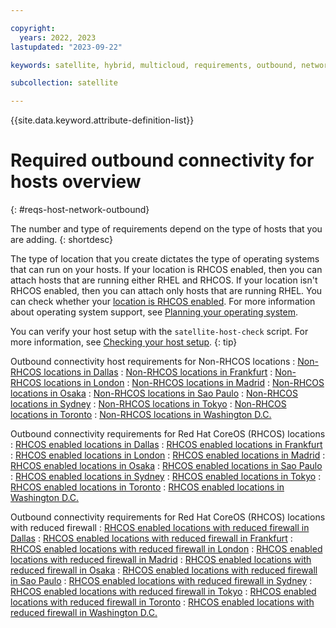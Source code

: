 ```yaml
---

copyright:
  years: 2022, 2023
lastupdated: "2023-09-22"

keywords: satellite, hybrid, multicloud, requirements, outbound, network, allowlist

subcollection: satellite

---
```


{{site.data.keyword.attribute-definition-list}}

# Required outbound connectivity for hosts overview
{: #reqs-host-network-outbound}

The number and type of requirements depend on the type of hosts that you are adding. 
{: shortdesc}

The type of location that you create dictates the type of operating systems that can run on your hosts. If your location is RHCOS enabled, then you can attach hosts that are running either RHEL and RHCOS. If your location isn't RHCOS enabled, then you can attach only hosts that are running RHEL. You can check whether your [location is RHCOS enabled](/docs/satellite?topic=satellite-locations#verify-coreos-location). For more information about operating system support, see [Planning your operating system](/docs/satellite?topic=satellite-infrastructure-plan#infras-plan-os).




You can verify your host setup with the `satellite-host-check` script. For more information, see [Checking your host setup](/docs/satellite?topic=satellite-host-network-check).
{: tip}

Outbound connectivity host requirements for Non-RHCOS locations
:    [Non-RHCOS locations in Dallas](/docs/satellite?topic=satellite-reqs-host-network-outbound-dal)
:    [Non-RHCOS locations in Frankfurt](/docs/satellite?topic=satellite-reqs-host-network-outbound-fra)
:    [Non-RHCOS locations in London](/docs/satellite?topic=satellite-reqs-host-network-outbound-lon)
:    [Non-RHCOS locations in Madrid](/docs/satellite?topic=satellite-reqs-host-network-outbound-mad)
:    [Non-RHCOS locations in Osaka](/docs/satellite?topic=satellite-reqs-host-network-outbound-osa)
:    [Non-RHCOS locations in Sao Paulo](/docs/satellite?topic=satellite-reqs-host-network-outbound-sao)
:    [Non-RHCOS locations in Sydney](/docs/satellite?topic=satellite-reqs-host-network-outbound-syd)
:    [Non-RHCOS locations in Tokyo](/docs/satellite?topic=satellite-reqs-host-network-outbound-tok)
:    [Non-RHCOS locations in Toronto](/docs/satellite?topic=satellite-reqs-host-network-outbound-tor)
:    [Non-RHCOS locations in Washington D.C.](/docs/satellite?topic=satellite-reqs-host-network-outbound-wdc)




Outbound connectivity requirements for Red Hat CoreOS (RHCOS) locations
:    [RHCOS enabled locations in Dallas](/docs/satellite?topic=satellite-reqs-host-rhcos-outbound-dal)
:    [RHCOS enabled locations in Frankfurt](/docs/satellite?topic=satellite-reqs-host-rhcos-outbound-fra)
:    [RHCOS enabled locations in London](/docs/satellite?topic=satellite-reqs-host-rhcos-outbound-lon)
:    [RHCOS enabled locations in Madrid](/docs/satellite?topic=satellite-reqs-host-rhcos-outbound-mad)
:    [RHCOS enabled locations in Osaka](/docs/satellite?topic=satellite-reqs-host-rhcos-outbound-osa)
:    [RHCOS enabled locations in Sao Paulo](/docs/satellite?topic=satellite-reqs-host-rhcos-outbound-sao)
:    [RHCOS enabled locations in Sydney](/docs/satellite?topic=satellite-reqs-host-rhcos-outbound-syd)
:    [RHCOS enabled locations in Tokyo](/docs/satellite?topic=satellite-reqs-host-rhcos-outbound-tok)
:    [RHCOS enabled locations in Toronto](/docs/satellite?topic=satellite-reqs-host-rhcos-outbound-tor)
:    [RHCOS enabled locations in Washington D.C.](/docs/satellite?topic=satellite-reqs-host-rhcos-outbound-wdc)





Outbound connectivity requirements for Red Hat CoreOS (RHCOS) locations with reduced firewall
:    [RHCOS enabled locations with reduced firewall in Dallas](/docs/satellite?topic=satellite-req-minimum-outbound-dal)
:    [RHCOS enabled locations with reduced firewall in Frankfurt](/docs/satellite?topic=satellite-req-minimum-outbound-fra)
:    [RHCOS enabled locations with reduced firewall in London](/docs/satellite?topic=satellite-req-minimum-outbound-lon)
:    [RHCOS enabled locations with reduced firewall in Madrid](/docs/satellite?topic=satellite-req-minimum-outbound-mad)
:    [RHCOS enabled locations with reduced firewall in Osaka](/docs/satellite?topic=satellite-req-minimum-outbound-osa)
:    [RHCOS enabled locations with reduced firewall in Sao Paulo](/docs/satellite?topic=satellite-req-minimum-outbound-sao)
:    [RHCOS enabled locations with reduced firewall in Sydney](/docs/satellite?topic=satellite-req-minimum-outbound-syd)
:    [RHCOS enabled locations with reduced firewall in Tokyo](/docs/satellite?topic=satellite-req-minimum-outbound-tok)
:    [RHCOS enabled locations with reduced firewall in Toronto](/docs/satellite?topic=satellite-req-minimum-outbound-tor)
:    [RHCOS enabled locations with reduced firewall in Washington D.C.](/docs/satellite?topic=satellite-req-minimum-outbound-wdc)









